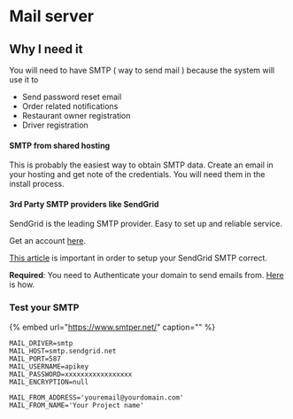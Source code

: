 # Mail server

## Why I need it

You will need to have SMTP \( way to send mail \) because the system will use it to

* Send password reset email
* Order related notifications 
* Restaurant owner registration
* Driver registration

#### SMTP from shared hosting

This is probably the easiest way to obtain SMTP data. Create an email in your hosting and get note of the credentials. You will need them in the install process.

#### 3rd Party SMTP providers like SendGrid

SendGrid is the leading SMTP provider. Easy to set up and reliable service.

Get an account [here](https://sendgrid.com/).

[This article](https://sendgrid.com/docs/API_Reference/SMTP_API/integrating_with_the_smtp_api.html) is important in order to setup your SendGrid SMTP correct.

**Required**: You need to Authenticate your domain to send emails from. [Here](https://sendgrid.com/docs/ui/account-and-settings/how-to-set-up-domain-authentication/) is how.

### Test your SMTP

{% embed url="https://www.smtper.net/" caption="" %}

```text
MAIL_DRIVER=smtp
MAIL_HOST=smtp.sendgrid.net
MAIL_PORT=587
MAIL_USERNAME=apikey
MAIL_PASSWORD=xxxxxxxxxxxxxxxxx
MAIL_ENCRYPTION=null

MAIL_FROM_ADDRESS='youremail@yourdomain.com'
MAIL_FROM_NAME='Your Project name'
```

